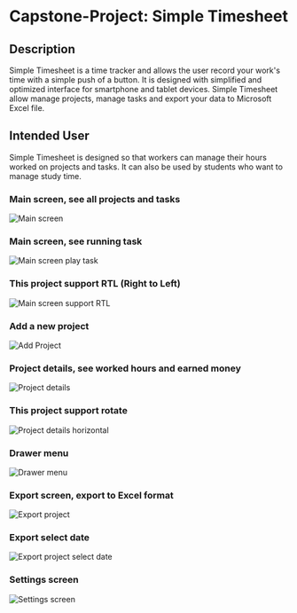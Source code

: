 # Capstone-Project: Simple Timesheet

## Description 

Simple Timesheet is a time tracker and allows the user record your work's time with a simple push of a button. It is designed with simplified and optimized interface for smartphone and tablet devices.
Simple Timesheet allow manage projects, manage tasks and export your data to Microsoft Excel file.

## Intended User

Simple Timesheet is designed so that workers can manage their hours worked on projects and tasks. It can also be used by students who want to manage study time.


### Main screen, see all projects and tasks

![Main screen](https://github.com/flaviokreis/Capstone-Project/raw/master/screens/main_screen.png)


### Main screen, see running task

![Main screen play task](https://github.com/flaviokreis/Capstone-Project/raw/master/screens/main_screen_time.png)


### This project support RTL (Right to Left)

![Main screen support RTL](https://github.com/flaviokreis/Capstone-Project/raw/master/screens/main_screen_rtl.png)


### Add a new project

![Add Project](https://github.com/flaviokreis/Capstone-Project/raw/master/screens/add_project.png)


### Project details, see worked hours and earned money

![Project details](https://github.com/flaviokreis/Capstone-Project/raw/master/screens/project_details.png)


### This project support rotate

![Project details horizontal](https://github.com/flaviokreis/Capstone-Project/raw/master/screens/project_details_rotate.png)


### Drawer menu

![Drawer menu](https://github.com/flaviokreis/Capstone-Project/raw/master/screens/menu_drawer.png)


### Export screen, export to Excel format

![Export project](https://github.com/flaviokreis/Capstone-Project/raw/master/screens/export.png)


### Export select date

![Export project select date](https://github.com/flaviokreis/Capstone-Project/raw/master/screens/export_date.png)


### Settings screen

![Settings screen](https://github.com/flaviokreis/Capstone-Project/raw/master/screens/settings.png)
